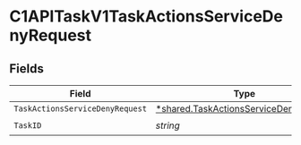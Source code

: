 # C1APITaskV1TaskActionsServiceDenyRequest


## Fields

| Field                                                                                         | Type                                                                                          | Required                                                                                      | Description                                                                                   |
| --------------------------------------------------------------------------------------------- | --------------------------------------------------------------------------------------------- | --------------------------------------------------------------------------------------------- | --------------------------------------------------------------------------------------------- |
| `TaskActionsServiceDenyRequest`                                                               | [*shared.TaskActionsServiceDenyRequest](../../models/shared/taskactionsservicedenyrequest.md) | :heavy_minus_sign:                                                                            | N/A                                                                                           |
| `TaskID`                                                                                      | *string*                                                                                      | :heavy_check_mark:                                                                            | N/A                                                                                           |